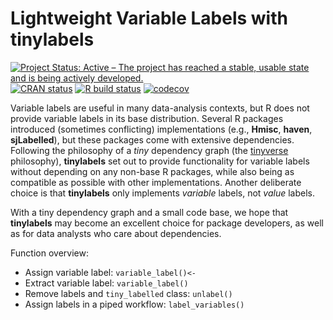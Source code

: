 
# Lightweight Variable Labels with tinylabels

<!-- badges: start -->
[![Project Status: Active – The project has reached a stable, usable state and is being actively developed.](https://www.repostatus.org/badges/latest/active.svg)](https://www.repostatus.org/#active)
[![CRAN status](https://www.r-pkg.org/badges/version/tinylabels)](https://CRAN.R-project.org/package=tinylabels)
[![R build status](https://github.com/mariusbarth/tinylabels/workflows/R-CMD-check/badge.svg)](https://github.com/mariusbarth/tinylabels/actions)
[![codecov](https://codecov.io/gh/mariusbarth/tinylabels/branch/main/graph/badge.svg?token=F8WZU5K3XY)](undefined)

<!-- badges: end -->

Variable labels are useful in many data-analysis contexts, but R does not provide
variable labels in its base distribution. Several R packages introduced (sometimes conflicting)
implementations (e.g., **Hmisc**, **haven**, **sjLabelled**), but these packages come with extensive
dependencies.
Following the philosophy of a *tiny* dependency graph (the [tinyverse](http://www.tinyverse.org) philosophy),
**tinylabels** set out to provide functionality for variable labels without depending
on any non-base R packages, while also being as compatible as possible with other implementations.
Another deliberate choice is that **tinylabels** only implements *variable* labels, not *value* labels.

With a tiny dependency graph and a small code base, we hope that **tinylabels** may become an
excellent choice for package developers, as well as for data analysts who care about dependencies.

Function overview:

- Assign variable label: `variable_label()<-`
- Extract variable label: `variable_label()`
- Remove labels and `tiny_labelled` class: `unlabel()`
- Assign labels in a piped workflow: `label_variables()`
